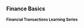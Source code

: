 <style>
/* Set font size for Heading 1 */
h1 {
  font-size: 14px;
}

/* Set font size for Heading 2 */
h2 {
  font-size: 10px;
}
</style>

<h1>Finance Basics</h1>

<h2>Financial Transactions Learning Series</h2>



